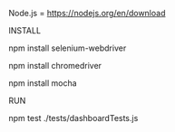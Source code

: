 Node.js = https://nodejs.org/en/download


INSTALL

npm install selenium-webdriver

npm install chromedriver

npm install mocha


RUN 

npm test ./tests/dashboardTests.js
